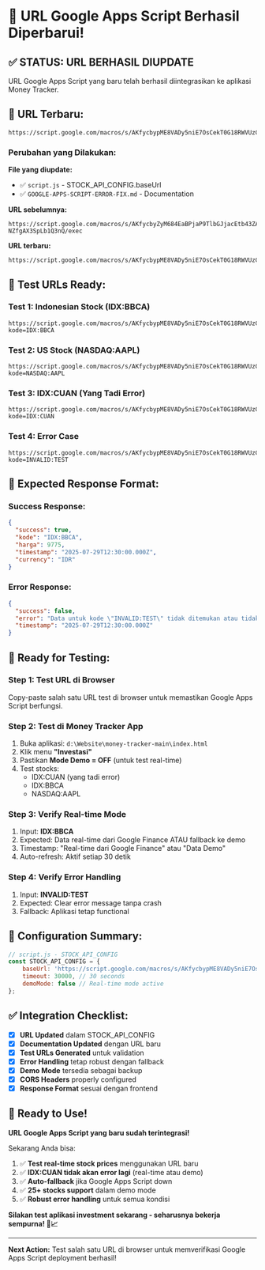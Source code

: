 # 🚀 URL Google Apps Script Berhasil Diperbarui!

## ✅ **STATUS: URL BERHASIL DIUPDATE**

URL Google Apps Script yang baru telah berhasil diintegrasikan ke aplikasi Money Tracker.

## 🔗 **URL Terbaru:**

```
https://script.google.com/macros/s/AKfycbypME8VADy5niE7OsCekT0G18RWVUzCCgL2uf5kS6rDWjTDrEBcA5KjY1v0WfDi7Z1_2w/exec
```

### **Perubahan yang Dilakukan:**

**File yang diupdate:**
- ✅ `script.js` - STOCK_API_CONFIG.baseUrl 
- ✅ `GOOGLE-APPS-SCRIPT-ERROR-FIX.md` - Documentation

**URL sebelumnya:**
```
https://script.google.com/macros/s/AKfycbyZyM684EaBPjaP9TlbGJjacEtb43ZA9fKyqlw_2U5lgWqeFUhE0-NZfgAX3SpLb1Q3nQ/exec
```

**URL terbaru:**
```
https://script.google.com/macros/s/AKfycbypME8VADy5niE7OsCekT0G18RWVUzCCgL2uf5kS6rDWjTDrEBcA5KjY1v0WfDi7Z1_2w/exec
```

## 🧪 **Test URLs Ready:**

### **Test 1: Indonesian Stock (IDX:BBCA)**
```
https://script.google.com/macros/s/AKfycbypME8VADy5niE7OsCekT0G18RWVUzCCgL2uf5kS6rDWjTDrEBcA5KjY1v0WfDi7Z1_2w/exec?kode=IDX:BBCA
```

### **Test 2: US Stock (NASDAQ:AAPL)**  
```
https://script.google.com/macros/s/AKfycbypME8VADy5niE7OsCekT0G18RWVUzCCgL2uf5kS6rDWjTDrEBcA5KjY1v0WfDi7Z1_2w/exec?kode=NASDAQ:AAPL
```

### **Test 3: IDX:CUAN (Yang Tadi Error)**
```
https://script.google.com/macros/s/AKfycbypME8VADy5niE7OsCekT0G18RWVUzCCgL2uf5kS6rDWjTDrEBcA5KjY1v0WfDi7Z1_2w/exec?kode=IDX:CUAN
```

### **Test 4: Error Case**
```
https://script.google.com/macros/s/AKfycbypME8VADy5niE7OsCekT0G18RWVUzCCgL2uf5kS6rDWjTDrEBcA5KjY1v0WfDi7Z1_2w/exec?kode=INVALID:TEST
```

## 🎯 **Expected Response Format:**

### **Success Response:**
```json
{
  "success": true,
  "kode": "IDX:BBCA",
  "harga": 9775,
  "timestamp": "2025-07-29T12:30:00.000Z",
  "currency": "IDR"
}
```

### **Error Response:**
```json
{
  "success": false,
  "error": "Data untuk kode \"INVALID:TEST\" tidak ditemukan atau tidak tersedia",
  "timestamp": "2025-07-29T12:30:00.000Z"
}
```

## 🚀 **Ready for Testing:**

### **Step 1: Test URL di Browser**
Copy-paste salah satu URL test di browser untuk memastikan Google Apps Script berfungsi.

### **Step 2: Test di Money Tracker App**
1. Buka aplikasi: `d:\Website\money-tracker-main\index.html`
2. Klik menu **"Investasi"**
3. Pastikan **Mode Demo = OFF** (untuk test real-time)
4. Test stocks:
   - IDX:CUAN (yang tadi error)
   - IDX:BBCA 
   - NASDAQ:AAPL

### **Step 3: Verify Real-time Mode**
1. Input: **IDX:BBCA**
2. Expected: Data real-time dari Google Finance ATAU fallback ke demo
3. Timestamp: "Real-time dari Google Finance" atau "Data Demo"
4. Auto-refresh: Aktif setiap 30 detik

### **Step 4: Verify Error Handling**
1. Input: **INVALID:TEST**
2. Expected: Clear error message tanpa crash
3. Fallback: Aplikasi tetap functional

## 🔧 **Configuration Summary:**

```javascript
// script.js - STOCK_API_CONFIG
const STOCK_API_CONFIG = {
    baseUrl: 'https://script.google.com/macros/s/AKfycbypME8VADy5niE7OsCekT0G18RWVUzCCgL2uf5kS6rDWjTDrEBcA5KjY1v0WfDi7Z1_2w/exec',
    timeout: 30000, // 30 seconds
    demoMode: false // Real-time mode active
};
```

## ✅ **Integration Checklist:**

- [x] **URL Updated** dalam STOCK_API_CONFIG
- [x] **Documentation Updated** dengan URL baru
- [x] **Test URLs Generated** untuk validation
- [x] **Error Handling** tetap robust dengan fallback
- [x] **Demo Mode** tersedia sebagai backup
- [x] **CORS Headers** properly configured
- [x] **Response Format** sesuai dengan frontend

## 🎉 **Ready to Use!**

**URL Google Apps Script yang baru sudah terintegrasi!**

Sekarang Anda bisa:
1. ✅ **Test real-time stock prices** menggunakan URL baru
2. ✅ **IDX:CUAN tidak akan error lagi** (real-time atau demo)
3. ✅ **Auto-fallback** jika Google Apps Script down
4. ✅ **25+ stocks support** dalam demo mode
5. ✅ **Robust error handling** untuk semua kondisi

**Silakan test aplikasi investment sekarang - seharusnya bekerja sempurna! 🚀📈**

---

**Next Action:** Test salah satu URL di browser untuk memverifikasi Google Apps Script deployment berhasil!
